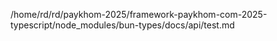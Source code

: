 /home/rd/rd/paykhom-2025/framework-paykhom-com-2025-typescript/node_modules/bun-types/docs/api/test.md